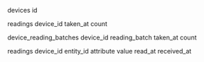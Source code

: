 devices
  id

readings
  device_id
  taken_at
  count

device_reading_batches
  device_id
  reading_batch
    taken_at
    count

readings
  device_id
  entity_id
  attribute
  value
  read_at
  received_at
